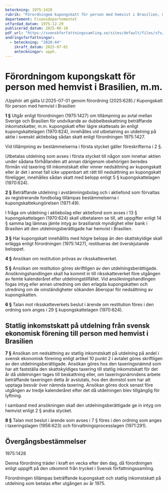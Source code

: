 ```yaml
---
beteckning: 1975:1428
rubrik: "Förordningom kupongskatt för person med hemvist i Brasilien, m.m."
departement: Finansdepartementet
utfardad_datum: 1975-12-29
publicerad_datum: 2025-06-10
pdf_url: "https://svenskforfattningssamling.se/sites/default/files/sfs/1975-12/SFS1975-1428.pdf"
andringsforfattningar:
  - beteckning: "2020:44"
    ikraft_datum: 2025-07-01
    anteckningar: upph.
---
```


# Förordningom kupongskatt för person med hemvist i Brasilien, m.m.

/Upphör att gälla U:2025-07-01 genom förordning (2025:628)./ Kupongskatt för person med hemvist i Brasilien

**1 §** Utgår enligt förordningen (1975:1427) om tillämpning av avtal mellan Sverige och Brasilien för undvikande av dubbelbeskattning beträffande inkomstskatter, m.m. kupongskatt efter lägre skattesats än enligt kupongskattelagen (1970:624), innehålles vid utbetalning av utdelning på aktie i svenskt aktiebolag sådan skatt enligt förordningen 1975:1427.

Vid tillämpning av bestämmelserna i första stycket gäller föreskrifterna i 2 §.

Utbetalas utdelning som avses i första stycket till någon som innehar aktien under sådana förhållanden att annan därigenom obehörigen beredes förmån vid taxering till inkomstskatt eller vinner nedsättning av kupongskatt eller är det i annat fall icke uppenbart att rätt till nedsättning av kupongskatt föreligger, innehålles sådan skatt med belopp enligt 5 § kupongskattelagen (1970:624).

**2 §** Beträffande utdelning i avstämningsbolag och i aktiefond som förvaltas av registrerande fondbolag tillämpas bestämmelserna i kupongskattekungörelsen (1971:49).

I fråga om utdelning i aktiebolag eller aktiefond som avses i 13 § kupongskattelagen (1970:624) skall utbetalaren se till, att uppgifter enligt 14 § samma lag lämnas jämte intyg av brasiliansk myndighet eller bank i Brasilien att den utdelningsberättigade har hemvist i Brasilien.

**3 §** Har kupongskatt innehållits med högre belopp än den skattskyldige skall erlägga enligt förordningen (1975:1427), restitueras det överskjutande beloppet.

**4 §** Ansökan om restitution prövas av riksskatteverket.

**5 §** Ansökan om restitution göres skriftligen av den utdelningsberättigade. Ansökningshandlingen skall ha kommit in till riksskatteverket före utgången av femte kalenderåret efter utdelningstillfället. Vid ansökningshandlingen fogas intyg eller annan utredning om den erlagda kupongskatten och utredning om de omständigheter sökanden åberopar för nedsättning av kupongskatten.

**6 §** Talan mot riksskatteverkets beslut i ärende om restitution föres i den ordning som anges i 29 § kupongskattelagen (1970:624).

## Statlig inkomstskatt på utdelning från svensk ekonomisk förening till person med hemvist i Brasilien

**7 §** Ansökan om nedsättning av statlig inkomstskatt på utdelning på andel i svensk ekonomisk förening enligt artikel 10 punkt 2 i avtalet göres skriftligen av den utdelningsberättigade. Ansökan göres hos den taxeringsnämnd som har att fastställa den skattskyldiges taxering till statlig inkomstskatt för det år då utdelningen tages till beskattning eller, om taxeringsnämndens arbete beträffande taxeringen detta år avslutats, hos den domstol som har att upptaga besvär över nämnda taxering. Ansökan göres dock senast före utgången av tredje kalenderåret efter det då utdelningen blev tillgänglig för lyftning.

I samband med ansökningen skall den utdelningsberättigade ge in intyg om hemvist enligt 2 § andra stycket.

**8 §** Talan mot beslut i ärende som avses i 7 § föres i den ordning som anges i taxeringslagen (1956:623) och förvaltningsprocesslagen (1971:291).

## Övergångsbestämmelser

1975:1428

Denna förordning träder i kraft en vecka efter den dag, då förordningen enligt uppgift på den utkommit från trycket i Svensk författningssamling.

Förordningen tillämpas beträffande kupongskatt och statlig inkomstskatt på utdelning som betalas efter utgången av år 1975.